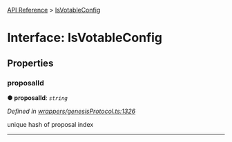 [API Reference](../README.md) > [IsVotableConfig](../interfaces/IsVotableConfig.md)



# Interface: IsVotableConfig


## Properties
<a id="proposalId"></a>

###  proposalId

**●  proposalId**:  *`string`* 

*Defined in [wrappers/genesisProtocol.ts:1326](https://github.com/daostack/arc.js/blob/42de6847/lib/wrappers/genesisProtocol.ts#L1326)*



unique hash of proposal index




___


